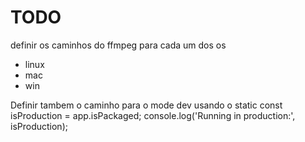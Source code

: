 # TODO


definir os caminhos do ffmpeg para cada um dos os 
- linux
- mac
- win

Definir tambem o caminho para o mode dev usando o static
const isProduction = app.isPackaged;
  console.log('Running in production:', isProduction);